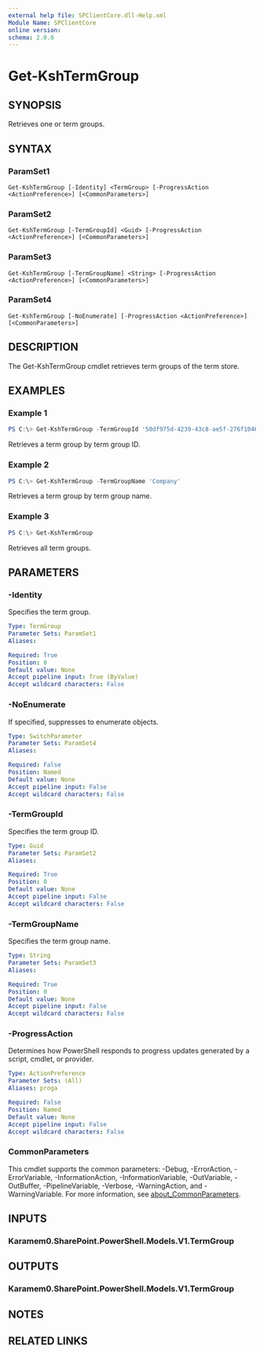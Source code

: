 ```yaml
---
external help file: SPClientCore.dll-Help.xml
Module Name: SPClientCore
online version:
schema: 2.0.0
---
```


# Get-KshTermGroup

## SYNOPSIS
Retrieves one or term groups.

## SYNTAX

### ParamSet1
```
Get-KshTermGroup [-Identity] <TermGroup> [-ProgressAction <ActionPreference>] [<CommonParameters>]
```

### ParamSet2
```
Get-KshTermGroup [-TermGroupId] <Guid> [-ProgressAction <ActionPreference>] [<CommonParameters>]
```

### ParamSet3
```
Get-KshTermGroup [-TermGroupName] <String> [-ProgressAction <ActionPreference>] [<CommonParameters>]
```

### ParamSet4
```
Get-KshTermGroup [-NoEnumerate] [-ProgressAction <ActionPreference>] [<CommonParameters>]
```

## DESCRIPTION
The Get-KshTermGroup cmdlet retrieves term groups of the term store.

## EXAMPLES

### Example 1
```powershell
PS C:\> Get-KshTermGroup -TermGroupId '50df975d-4239-43c8-ae5f-276f1046018a'
```

Retrieves a term group by term group ID.

### Example 2
```powershell
PS C:\> Get-KshTermGroup -TermGroupName 'Company'
```

Retrieves a term group by term group name.

### Example 3
```powershell
PS C:\> Get-KshTermGroup
```

Retrieves all term groups.

## PARAMETERS

### -Identity
Specifies the term group.

```yaml
Type: TermGroup
Parameter Sets: ParamSet1
Aliases:

Required: True
Position: 0
Default value: None
Accept pipeline input: True (ByValue)
Accept wildcard characters: False
```

### -NoEnumerate
If specified, suppresses to enumerate objects.

```yaml
Type: SwitchParameter
Parameter Sets: ParamSet4
Aliases:

Required: False
Position: Named
Default value: None
Accept pipeline input: False
Accept wildcard characters: False
```

### -TermGroupId
Specifies the term group ID.

```yaml
Type: Guid
Parameter Sets: ParamSet2
Aliases:

Required: True
Position: 0
Default value: None
Accept pipeline input: False
Accept wildcard characters: False
```

### -TermGroupName
Specifies the term group name.

```yaml
Type: String
Parameter Sets: ParamSet3
Aliases:

Required: True
Position: 0
Default value: None
Accept pipeline input: False
Accept wildcard characters: False
```

### -ProgressAction
Determines how PowerShell responds to progress updates generated by a script, cmdlet, or provider.

```yaml
Type: ActionPreference
Parameter Sets: (All)
Aliases: proga

Required: False
Position: Named
Default value: None
Accept pipeline input: False
Accept wildcard characters: False
```

### CommonParameters
This cmdlet supports the common parameters: -Debug, -ErrorAction, -ErrorVariable, -InformationAction, -InformationVariable, -OutVariable, -OutBuffer, -PipelineVariable, -Verbose, -WarningAction, and -WarningVariable. For more information, see [about_CommonParameters](http://go.microsoft.com/fwlink/?LinkID=113216).

## INPUTS

### Karamem0.SharePoint.PowerShell.Models.V1.TermGroup

## OUTPUTS

### Karamem0.SharePoint.PowerShell.Models.V1.TermGroup

## NOTES

## RELATED LINKS

